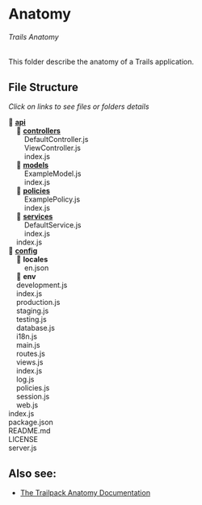 # Anatomy
###### Trails Anatomy
This folder describe the anatomy of a Trails application.

## File Structure 
*Click on links to see files or folders details*

:file_folder: [**api**](./trailsProject/api) <br>
&nbsp;&nbsp;&nbsp;&nbsp;:file_folder: [**controllers**](./trailsProject/api/controllers) <br> 
&nbsp;&nbsp;&nbsp;&nbsp;&nbsp;&nbsp;&nbsp;&nbsp;DefaultController.js <br>
&nbsp;&nbsp;&nbsp;&nbsp;&nbsp;&nbsp;&nbsp;&nbsp;ViewController.js <br>
&nbsp;&nbsp;&nbsp;&nbsp;&nbsp;&nbsp;&nbsp;&nbsp;index.js <br>
&nbsp;&nbsp;&nbsp;&nbsp;:file_folder: [**models**](./trailsProject/api/models) <br>
&nbsp;&nbsp;&nbsp;&nbsp;&nbsp;&nbsp;&nbsp;&nbsp;ExampleModel.js <br>
&nbsp;&nbsp;&nbsp;&nbsp;&nbsp;&nbsp;&nbsp;&nbsp;index.js <br>
&nbsp;&nbsp;&nbsp;&nbsp;:file_folder: [**policies**](./trailsProject/api/policies) <br>
&nbsp;&nbsp;&nbsp;&nbsp;&nbsp;&nbsp;&nbsp;&nbsp;ExamplePolicy.js <br>
&nbsp;&nbsp;&nbsp;&nbsp;&nbsp;&nbsp;&nbsp;&nbsp;index.js <br>
&nbsp;&nbsp;&nbsp;&nbsp;:file_folder: [**services**](./trailsProject/api/services) <br>
&nbsp;&nbsp;&nbsp;&nbsp;&nbsp;&nbsp;&nbsp;&nbsp;DefaultService.js <br>
&nbsp;&nbsp;&nbsp;&nbsp;&nbsp;&nbsp;&nbsp;&nbsp;index.js <br>
&nbsp;&nbsp;&nbsp;&nbsp;index.js <br>
:file_folder: [**config**](./trailsProject/config) <br>
&nbsp;&nbsp;&nbsp;&nbsp;:file_folder: **locales** <br>
&nbsp;&nbsp;&nbsp;&nbsp;&nbsp;&nbsp;&nbsp;&nbsp;en.json <br>
&nbsp;&nbsp;&nbsp;&nbsp;:file_folder: **env** <br>
&nbsp;&nbsp;&nbsp;&nbsp;development.js <br>
&nbsp;&nbsp;&nbsp;&nbsp;index.js <br>
&nbsp;&nbsp;&nbsp;&nbsp;production.js <br>
&nbsp;&nbsp;&nbsp;&nbsp;staging.js <br>
&nbsp;&nbsp;&nbsp;&nbsp;testing.js <br>
&nbsp;&nbsp;&nbsp;&nbsp;database.js <br>
&nbsp;&nbsp;&nbsp;&nbsp;i18n.js <br>
&nbsp;&nbsp;&nbsp;&nbsp;main.js <br>
&nbsp;&nbsp;&nbsp;&nbsp;routes.js <br>
&nbsp;&nbsp;&nbsp;&nbsp;views.js <br>
&nbsp;&nbsp;&nbsp;&nbsp;index.js <br>
&nbsp;&nbsp;&nbsp;&nbsp;log.js <br>
&nbsp;&nbsp;&nbsp;&nbsp;policies.js <br>
&nbsp;&nbsp;&nbsp;&nbsp;session.js <br>
&nbsp;&nbsp;&nbsp;&nbsp;web.js <br>
index.js <br>
package.json <br>
README.md <br>
LICENSE <br>
server.js <br>

## Also see: 
- [The Trailpack Anatomy Documentation]()
